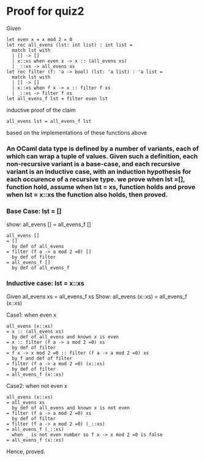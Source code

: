 # Proof for quiz2

Given
```
let even x = x mod 2 = 0
let rec all_evens (lst: int list) : int list =
  match lst with
  | [] -> []
  | x::xs when even x -> x :: (all_evens xs)
  | _::xs -> all_evens xs
let rec filter (f: 'a -> bool) (lst: 'a list) : 'a list =
  match lst with
  | [] -> []
  | x::xs when f x -> x :: filter f xs
  | _::xs -> filter f xs
let all_evens_f lst = filter even lst
```

inductive proof of the claim 
```
all_evens lst = all_evens_f lst 
```
based on the implementations of these functions above

### An OCaml data type is defined by a number of variants, each of which can wrap a tuple of values. Given such a definition, each non-recursive variant is a base-case, and each recursive variant is an inductive case, with an induction hypothesis for each occurence of a recursive type. we prove when lst =[], function hold, assume when lst = xs, function holds and prove when lst = x::xs the function also holds, then proved. 


### Base Case: lst = []

show: all_evens [] = all_evens_f [] 
```
all_evens [] 
= []
  by def of all_evens
= filter (f a -> a mod 2 =0) [] 
  by def of filter
= all_evens_f []
  by def of all_evens_f
```

### Inductive case: lst = x::xs
Given  all_evens xs = all_evens_f xs
Show: all_evens (x::xs) = all_evens_f (x::xs)

Case1: when even x
```
all_evens (x::xs) 
= x :: (all_evens xs)
  by def of all_evens and known x is even
= x :: filter (f a -> a mod 2 =0) xs
  by def of filter
= f x -> x mod 2 =0 :: filter (f a -> a mod 2 =0) xs
  by f and def of filter
= filter (f a -> a mod 2 =0) (x::xs)
  by def of filter
= all_evens_f (x::xs)
```

Case2: when not even x
```
all_evens (x::xs) 
= all_evens xs
  by def of all_evens and known x is not even
= filter (f a -> a mod 2 =0) xs
  by def of filter
= filter (f a -> a mod 2 =0) (_::xs)
= all_evens_f (_::xs) 
  when _ is not even number so f x -> x mod 2 =0 is false
= all_evens_f (x::xs)
```
Hence, proved.


